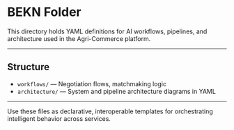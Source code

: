 # BEKN Folder

This directory holds YAML definitions for AI workflows, pipelines, and architecture used in the Agri-Commerce platform.

---

## Structure

- `workflows/` — Negotiation flows, matchmaking logic
- `architecture/` — System and pipeline architecture diagrams in YAML

---

Use these files as declarative, interoperable templates for orchestrating intelligent behavior across services.
